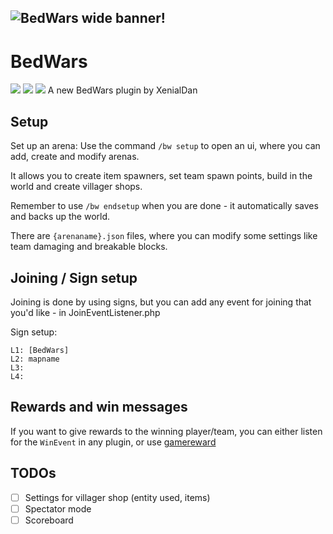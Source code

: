 ![BedWars wide banner!](https://github.com/thebigsmileXD/BedWars/blob/master/resources/xbedwars_icon_wide.png)
---
# BedWars
[![](https://poggit.pmmp.io/shield.state/BedWars)](https://poggit.pmmp.io/p/BedWars)
[![](https://poggit.pmmp.io/shield.api/BedWars)](https://poggit.pmmp.io/p/BedWars)
[![](https://poggit.pmmp.io/shield.dl.total/BedWars)](https://poggit.pmmp.io/p/BedWars)
A new BedWars plugin by XenialDan
## Setup
Set up an arena:
Use the command `/bw setup` to open an ui, where you can add, create and modify arenas.

It allows you to create item spawners, set team spawn points, build in the world and create villager shops.

Remember to use `/bw endsetup` when you are done - it automatically saves and backs up the world.

There are `{arenaname}.json` files, where you can modify some settings like team damaging and breakable blocks.

## Joining / Sign setup
Joining is done by using signs, but you can add any event for joining that you'd like - in JoinEventListener.php

Sign setup:
```
L1: [BedWars]
L2: mapname
L3: 
L4: 
```

## Rewards and win messages
If you want to give rewards to the winning player/team, you can either listen for the `WinEvent` in any plugin, or use [gamereward](https://github.com/thebigsmileXD/gamereward)

## TODOs
- [ ] Settings for villager shop (entity used, items)
- [ ] Spectator mode
- [ ] Scoreboard